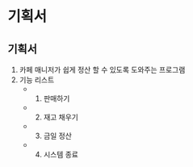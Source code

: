 # 기획서

## 기획서

1. 카페 매니저가 쉽게 정산 할 수 있도록
   도와주는 프로그램
2. 기능 리스트
   - 1. 판매하기
   - 2. 재고 채우기
   - 3. 금일 정산
   - 4. 시스템 종료
